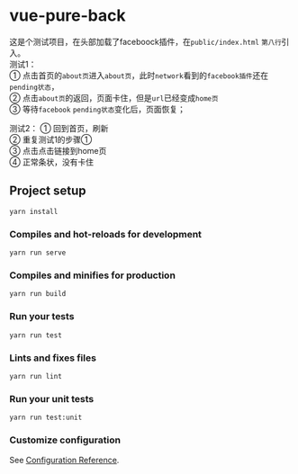 # vue-pure-back
这是个测试项目，在头部加载了faceboock插件，在`public/index.html` `第八行`引入。  
测试1：  
① 点击首页的`about页`进入`about页`，此时`network`看到的`facebook插件`还在`pending状态`，  
② 点击`about页`的返回，页面卡住，但是`url`已经变成`home页`  
③ 等待`facebook` `pending状态`变化后，页面恢复；  

测试2：
① 回到首页，刷新  
② 重复测试1的步骤①  
③ 点击点击链接到home页  
④ 正常条状，没有卡住  

## Project setup
```
yarn install
```

### Compiles and hot-reloads for development
```
yarn run serve
```

### Compiles and minifies for production
```
yarn run build
```

### Run your tests
```
yarn run test
```

### Lints and fixes files
```
yarn run lint
```

### Run your unit tests
```
yarn run test:unit
```

### Customize configuration
See [Configuration Reference](https://cli.vuejs.org/config/).
